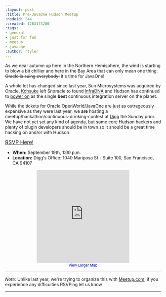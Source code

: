 ```yaml
---
:layout: post
:title: Pre-JavaOne Hudson Meetup
:nodeid: 244
:created: 1283173200
:tags:
- general
- just for fun
- meetup
- javaone
:author: rtyler
---
```

As we near autumn up here in the Northern Hemisphere, the wind is starting to blow a bit chillier and here in the Bay Area that can only mean one thing: <strike>Oracle is suing everybody!</strike> it's time for JavaOne!

A whole lot has changed since last year, Sun Microsystems was acquired by Oracle, [Kohsuke](https://kohsuke.org/) left Snoracle to found [InfraDNA](https://web.archive.org/web/20100612130510/http://infradna.com/) and Hudson has continued to [power on](https://jenkins.io/content/cloudbees-announce-hudson-service) as the single **best** continuous integration server on the planet.

While the tickets for Oracle OpenWorld/JavaOne are just as outrageously expensive as they were last year, we **are** hosting a meetup/hackathon/continuous-drinking-contest at [Digg](https://about.digg.com/opensource) the Sunday prior. We have not yet set any kind of agenda, but some core Hudson hackers and plenty of plugin developers should be in town so it should be a great time hacking on and/or with Hudson.

<big><a href="https://www.meetup.com/hudsonmeetup/calendar/14515128/">RSVP Here!</a></big>
<!--break-->
* **When:** September 19th, 1:00 p.m.
* **Location:** Digg's Office: 1040 Mariposa St - Suite 100, San Francisco, CA 94107

<center>
<iframe width="300" height="300" frameborder="0" scrolling="no" marginheight="0" marginwidth="0" src="https://maps.google.com/maps?f=q&amp;source=s_q&amp;hl=en&amp;geocode=&amp;q=1040+Mariposa+St+-+Suite+100+San+Francisco,+CA+94107&amp;sll=37.0625,-95.677068&amp;sspn=39.780156,78.662109&amp;ie=UTF8&amp;hq=&amp;hnear=1040+Mariposa+St,+San+Francisco,+California+94107&amp;ll=37.764201,-122.394304&amp;spn=0.020356,0.025749&amp;z=14&amp;iwloc=A&amp;output=embed"></iframe><br /><small><a href="https://maps.google.com/maps?f=q&amp;source=embed&amp;hl=en&amp;geocode=&amp;q=1040+Mariposa+St+-+Suite+100+San+Francisco,+CA+94107&amp;sll=37.0625,-95.677068&amp;sspn=39.780156,78.662109&amp;ie=UTF8&amp;hq=&amp;hnear=1040+Mariposa+St,+San+Francisco,+California+94107&amp;ll=37.764201,-122.394304&amp;spn=0.020356,0.025749&amp;z=14&amp;iwloc=A" style="color:#0000FF;text-align:left">View Larger Map</a></small></center>


----

*Note:* Unlike last year, we're trying to organize this with [Meetup.com](https://meetup.com), if you experience any difficulties RSVPing let us know

----
